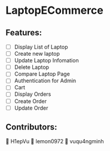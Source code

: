 # LaptopECommerce

## Features:
- [ ] Display List of Laptop
- [ ] Create new laptop
- [ ] Update Laptop Infomation
- [ ] Delete Laptop
- [ ] Compare Laptop Page
- [ ] Authentication for Admin
- [ ] Cart
- [ ] Display Orders
- [ ] Create Order
- [ ] Update Order

## Contributors:
👨 H1epVu
👨 lemon0972
👨 vuqu4ngminh
